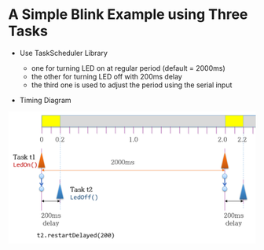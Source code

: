# A Simple Blink Example using Three Tasks
- Use TaskScheduler Library
  - one for turning LED on at regular period (default = 2000ms)
  - the other for turning LED off with 200ms delay
  - the third one is used to adjust the period using the serial input

- Timing Diagram

<img src="img/timing_diagram.png" alt="Timing Diagram" width="600">
